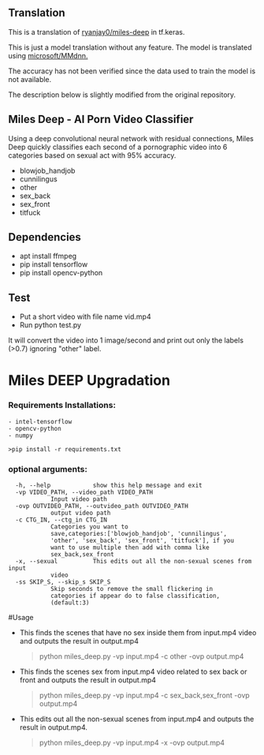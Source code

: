 ## Translation
This is a translation of [ryanjay0/miles-deep](https://github.com/ryanjay0/miles-deep) in tf.keras.

This is just a model translation without any feature. The model is translated using [microsoft/MMdnn.](https://github.com/microsoft/MMdnn)

The accuracy has not been verified since the data used to train the model is not available.

The description below is slightly modified from the original repository.

## Miles Deep - AI Porn Video Classifier
Using a deep convolutional neural network with residual connections, Miles Deep quickly classifies each second of a pornographic video into 6 categories based on sexual act with 95% accuracy.
* blowjob_handjob
* cunnilingus
* other
* sex_back
* sex_front
* titfuck

## Dependencies
* apt install ffmpeg
* pip install tensorflow
* pip install opencv-python

## Test
* Put a short video with file name vid.mp4
* Run python test.py

It will convert the video into 1 image/second and print out only the labels (>0.7) ignoring "other" label.




# Miles DEEP Upgradation 
### Requirements Installations:
	
	- intel-tensorflow
	- opencv-python
	- numpy
	
	>pip install -r requirements.txt

### optional arguments:
	  -h, --help            show this help message and exit
	  -vp VIDEO_PATH, --video_path VIDEO_PATH
				Input video path
	  -ovp OUTVIDEO_PATH, --outvideo_path OUTVIDEO_PATH
				output video path
	  -c CTG_IN, --ctg_in CTG_IN
				Categories you want to
				save,categories:['blowjob_handjob', 'cunnilingus',
				'other', 'sex_back', 'sex_front', 'titfuck'], if you
				want to use multiple then add with comma like
				sex_back,sex_front
	  -x, --sexual          This edits out all the non-sexual scenes from input
				video
	  -ss SKIP_S, --skip_s SKIP_S
				Skip seconds to remove the small flickering in
				categories if appear do to false classification,
				(default:3)
						
						
#Usage

* This finds the scenes that have no sex inside them from input.mp4 video and outputs the result in output.mp4
	> python miles_deep.py -vp input.mp4 -c other -ovp output.mp4

* This finds the scenes sex from input.mp4 video related to sex back or front and outputs the result in output.mp4
	> python miles_deep.py -vp input.mp4 -c sex_back,sex_front -ovp output.mp4


* This edits out all the non-sexual scenes from input.mp4 and outputs the result in output.mp4.
	
	> python miles_deep.py -vp input.mp4 -x -ovp output.mp4
